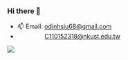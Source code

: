 ### Hi there 👋

<!-- - 🔭 I’m currently a student. -->
- 📫 Email: odinhsiu68@gmail.com
- &emsp;&emsp;&emsp;&emsp;&thinsp; C110152318@nkust.edu.tw


<!-- ![visitors](https://visitor-badge.glitch.me/badge?page_id=odinx123&left_color=green&right_color=red) -->

<img src="https://leetcard.jacoblin.cool/odinx123?theme=unicorn" />
<!--
![Leetcode Stats](https://leetcard.jacoblin.cool/odinx123?theme=unicorn) // now use
![Leetcode Stats](https://leetcard.jacoblin.cool/odinx123?ext=heatmap)
<img src="https://stats.justsong.cn/api/leetcode/?username=odinx123&theme=light" width="49%" />
-->

<!-- ![odin's github activity graph](https://github-readme-activity-graph.cyclic.app/graph?username=odinx123&theme=dracula) -->
